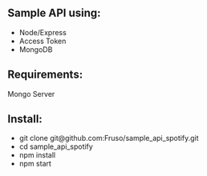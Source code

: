 

<h2>Sample API using:</h2>

<ul>
  <li>Node/Express</li>
  <li>Access Token</li>
  <li>MongoDB</li>
</ul>

<h2>Requirements: </h2>
Mongo Server

<h2>Install: </h2>

<ul>
  <li>git clone git@github.com:Fruso/sample_api_spotify.git</li>
  <li>cd sample_api_spotify</li>
  <li>npm install</li>
  <li>npm start</li>
</ul>
